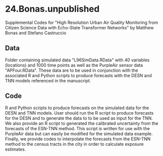 # 24.Bonas.unpublished
Supplemental Codes for "High Resolution Urban Air Quality Monitoring from Citizen Science Data with Echo-State Transformer Networks" by Matthew Bonas and Stefano Castruccio

## Data
Folder containing simulated data "L96SimData.RData" with 40 variables (locations) and 1000 time points as well as the PurpleAir sensor data "APFour.RData". These data are to be used in conjunction with the associated R and Python scripts to produce forecasts with the DESN and TNN models referenced in the manuscript. 

## Code
R and Python scripts to produce forecasts on the simulated data for the DESN and TNN models. User should run the R script to produce forecasts for the DESN and to generate the data to to be used as input for the TNN. We also provide an R script to generated the calibrated uncertainty from the forecasts of the ESN-TNN method. This script is written for use with the PurpleAir data but can easily be modified for the simulated data example. Finally, we provide codes to interpolate the forecasts from the ESN-TNN method to the census tracts in the city in order to calculate exposure estimates.
